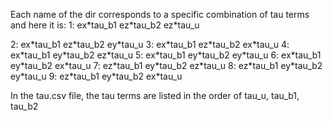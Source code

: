 Each name of the dir corresponds to a specific combination of tau terms and here it is:
1: ex\*tau_b1 ez\*tau_b2 ez\*tau_u

2: ex\*tau_b1 ez\*tau_b2 ey\*tau_u
3: ex\*tau_b1 ez\*tau_b2 ex\*tau_u
4: ex\*tau_b1 ey\*tau_b2 ez\*tau_u
5: ex\*tau_b1 ey\*tau_b2 ey\*tau_u
6: ex\*tau_b1 ey\*tau_b2 ex\*tau_u
7: ez\*tau_b1 ey\*tau_b2 ez\*tau_u
8: ez\*tau_b1 ey\*tau_b2 ey\*tau_u
9: ez\*tau_b1 ey\*tau_b2 ex\*tau_u

In the tau.csv file, the tau terms are listed in the order of tau_u, tau_b1, tau_b2
